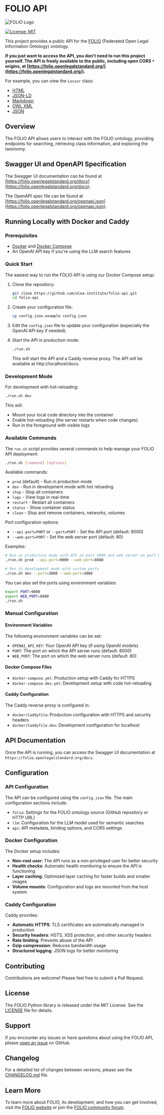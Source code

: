 # FOLIO API

![FOLIO Logo](https://openlegalstandard.org/assets/images/soli-intro-logo.png)

[![License: MIT](https://img.shields.io/badge/License-MIT-yellow.svg)](https://opensource.org/licenses/MIT)

This project provides a public API for the [FOLIO](https://openlegalstandard.org) (Federated Open Legal Information Ontology) ontology.

**If you just want to access the API, you don't need to run this project yourself.  The API is freely available to the public,
including open CORS `*` origins, at [https://folio.openlegalstandard.org/](https://folio.openlegalstandard.org/).**

For example, you can view the `Lessor` class:

* [HTML](https://folio.openlegalstandard.org/R8pNPutX0TN6DlEqkyZuxSw/html)
* [JSON-LD](https://folio.openlegalstandard.org/R8pNPutX0TN6DlEqkyZuxSw/jsonld)
* [Markdown](https://folio.openlegalstandard.org/R8pNPutX0TN6DlEqkyZuxSw/markdown)
* [OWL XML](https://folio.openlegalstandard.org/R8pNPutX0TN6DlEqkyZuxSw/xml)
* [JSON](https://folio.openlegalstandard.org/R8pNPutX0TN6DlEqkyZuxSw)



## Overview

The FOLIO API allows users to interact with the FOLIO ontology, providing endpoints for searching, retrieving class information, and exploring the taxonomy.

## Swagger UI and OpenAPI Specification

The Swagger UI documentation can be found at [https://folio.openlegalstandard.org/docs](https://folio.openlegalstandard.org/docs).

The OpenAPI spec file can be found at [https://folio.openlegalstandard.org/openapi.json](https://folio.openlegalstandard.org/openapi.json).

## Running Locally with Docker and Caddy

### Prerequisites

- [Docker](https://docs.docker.com/get-docker/) and [Docker Compose](https://docs.docker.com/compose/install/)
- An OpenAI API key if you're using the LLM search features

### Quick Start

The easiest way to run the FOLIO API is using our Docker Compose setup:

1. Clone the repository:
   ```bash
   git clone https://github.com/alea-institute/folio-api.git
   cd folio-api
   ```

2. Create your configuration file:
   ```bash
   cp config.json.example config.json
   ```

3. Edit the `config.json` file to update your configuration (especially the OpenAI API key if needed).

4. Start the API in production mode:
   ```bash
   ./run.sh
   ```
   
   This will start the API and a Caddy reverse proxy. The API will be available at http://localhost/docs.

### Development Mode

For development with hot-reloading:

```bash
./run.sh dev
```

This will:
- Mount your local code directory into the container
- Enable hot-reloading (the server restarts when code changes)
- Run in the foreground with visible logs

### Available Commands

The `run.sh` script provides several commands to help manage your FOLIO API deployment:

```bash
./run.sh [command] [options]
```

Available commands:
- `prod` (default) - Run in production mode
- `dev` - Run in development mode with hot reloading
- `stop` - Stop all containers
- `logs` - View logs in real-time
- `restart` - Restart all containers
- `status` - Show container status
- `clean` - Stop and remove containers, networks, volumes

Port configuration options:
- `--api-port=PORT` or `--port=PORT` - Set the API port (default: 8000)
- `--web-port=PORT` - Set the web server port (default: 80)

Examples:
```bash
# Run in production mode with API on port 9000 and web server on port 8080
./run.sh prod --api-port=9000 --web-port=8080

# Run in development mode with custom ports
./run.sh dev --port=3000 --web-port=3080
```

You can also set the ports using environment variables:
```bash
export PORT=9000
export WEB_PORT=8080
./run.sh
```

### Manual Configuration

#### Environment Variables

The following environment variables can be set:

- `OPENAI_API_KEY`: Your OpenAI API key (if using OpenAI models)
- `PORT`: The port on which the API server runs (default: 8000)
- `WEB_PORT`: The port on which the web server runs (default: 80)

#### Docker Compose Files

- `docker-compose.yml`: Production setup with Caddy for HTTPS
- `docker-compose.dev.yml`: Development setup with code hot-reloading

#### Caddy Configuration

The Caddy reverse proxy is configured in:
- `docker/Caddyfile`: Production configuration with HTTPS and security headers
- `docker/Caddyfile.dev`: Development configuration for localhost

## API Documentation

Once the API is running, you can access the Swagger UI documentation at `https://folio.openlegalstandard.org/docs`.

## Configuration

### API Configuration

The API can be configured using the `config.json` file. The main configuration sections include:

- `folio`: Settings for the FOLIO ontology source (GitHub repository or HTTP URL)
- `llm`: Configuration for the LLM model used for semantic searches
- `api`: API metadata, binding options, and CORS settings

### Docker Configuration

The Docker setup includes:

- **Non-root user**: The API runs as a non-privileged user for better security
- **Health checks**: Automatic health monitoring to ensure the API is functioning
- **Layer caching**: Optimized layer caching for faster builds and smaller images
- **Volume mounts**: Configuration and logs are mounted from the host system

### Caddy Configuration

Caddy provides:

- **Automatic HTTPS**: TLS certificates are automatically managed in production
- **Security headers**: HSTS, XSS protection, and other security headers
- **Rate limiting**: Prevents abuse of the API
- **Gzip compression**: Reduces bandwidth usage
- **Structured logging**: JSON logs for better monitoring

## Contributing

Contributions are welcome! Please feel free to submit a Pull Request.

## License

The FOLIO Python library is released under the MIT License. See the [LICENSE](LICENSE) file for details.

## Support

If you encounter any issues or have questions about using the FOLIO API, please [open an issue](https://github.com/alea-institute/folio-api/issues) on GitHub.

## Changelog

For a detailed list of changes between versions, please see the [CHANGELOG.md](CHANGELOG.md) file.

## Learn More

To learn more about FOLIO, its development, and how you can get involved, visit the [FOLIO website](https://openlegalstandard.org/) or join the [FOLIO community forum](https://discourse.openlegalstandard.org/).
